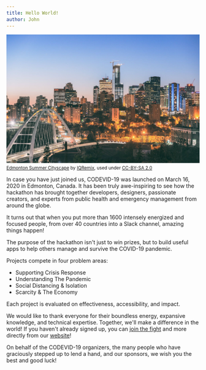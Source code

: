 ```yaml
---
title: Hello World!
author: John
---
```


<span class="image right">
    <img src="/images/blog/edmonton-skyline.jpg" alt="">
    <small>
        <a href="https://www.flickr.com/photos/iqremix/42276507674">Edmonton Summer Cityscape</a> by <a href="https://www.flickr.com/photos/iqremix/">IQRemix</a>, used under <a href="https://creativecommons.org/licenses/by-sa/2.0/">CC-BY-SA 2.0</a>
    </small>
</span>

In case you have just joined us, CODEVID-19 was launched on March 16, 2020 in Edmonton, Canada. It has been truly awe-inspiring to see how the hackathon has brought together developers, designers, passionate creators, and experts from public health and emergency management from around the globe.

It turns out that when you put more than 1600 intensely energized and focused people, from over 40 countries into a Slack channel, amazing things happen!

The purpose of the hackathon isn't just to win prizes, but to build useful apps to help others manage and survive the COVID-19 pandemic.

Projects compete in four problem areas:

- Supporting Crisis Response
- Understanding The Pandemic
- Social Distancing & Isolation
- Scarcity & The Economy

Each project is evaluated on effectiveness, accessibility, and impact.

We would like to thank everyone for their boundless energy, expansive knowledge, and technical expertise. Together, we'll make a difference in the world!  If you haven't already signed up, you can [join the fight](https://codevid19.com/#join-the-fight) and more directly from our [website](https://codevid19.com)!

On behalf of the CODEVID-19 organizers, the many people who have graciously stepped up to lend a hand, and our sponsors, we wish you the best and good luck!